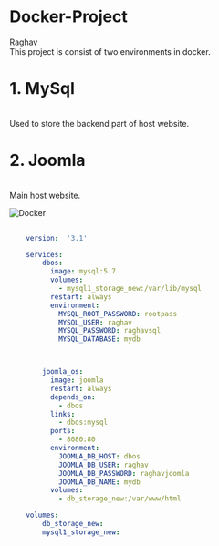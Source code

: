 # Docker-Project
Raghav
<br>This project is consist of two environments in docker.</br>
# 1. MySql
<br>Used to store the backend part of host website.</br>
# 2. Joomla
<br>Main host website.</br>

![Docker](https://encrypted-tbn0.gstatic.com/images?q=tbn%3AANd9GcSWDPX2omT-_AXyB3eE07KeJM5wm5FF6jL5xA&usqp=CAU)

```YAML
  
    version:  '3.1'

    services:
        dbos:
          image: mysql:5.7
          volumes:
            - mysql1_storage_new:/var/lib/mysql
          restart: always
          environment:
            MYSQL_ROOT_PASSWORD: rootpass
            MYSQL_USER: raghav
            MYSQL_PASSWORD: raghavsql
            MYSQL_DATABASE: mydb



        joomla_os:
          image: joomla
          restart: always
          depends_on:
            - dbos
          links:
            - dbos:mysql
          ports:
            - 8080:80
          environment:
            JOOMLA_DB_HOST: dbos
            JOOMLA_DB_USER: raghav
            JOOMLA_DB_PASSWORD: raghavjoomla
            JOOMLA_DB_NAME: mydb
          volumes:
            - db_storage_new:/var/www/html

    volumes:
        db_storage_new:
        mysql1_storage_new:
```
